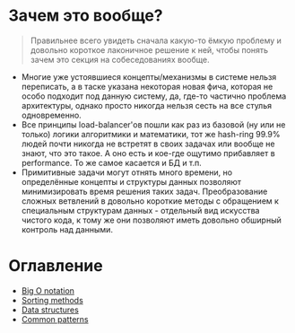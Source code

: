 # Зачем это вообще?
> Правильнее всего увидеть сначала какую-то ёмкую проблему и довольно короткое лаконичное решение к ней, чтобы понять зачем это секция на собеседованиях вообще.  
* Многие уже устоявшиеся концепты/механизмы в системе нельзя переписать, а в таске указана некоторая новая фича, которая не особо подходит под данную систему, да, где-то частично проблема архитектуры, однако просто никогда нельзя сесть на все стулья одновременно.
* Все принципы load-balancer'ов пошли как раз из базовой (ну или не только) логики алгоритмики и математики, тот же hash-ring 99.9% людей почти никогда не встретят в своих задачах или вообще не знают, что это такое. А оно есть и кое-где ощутимо прибавляет в performance. То же самое касается и БД и т.п.
* Примитивные задачи могут отнять много времени, но определённые концепты и структуры данных позволяют минимизировать время решения таких задач. Преобразование сложных ветвлений в довольно короткие методы с обращением к специальным структурам данных - отдельный вид искусства чистого кода, к тому же они позволяют иметь довольно обширный контроль над данными.
# Оглавление
* [Big O notation](big-o-notation.md)
* [Sorting methods](sorting.md)
* [Data structures](data-structures.md)
* [Common patterns](common-patterns.md)